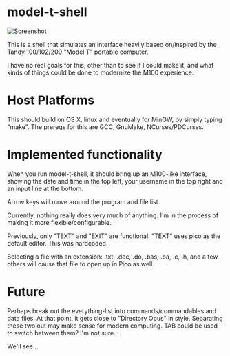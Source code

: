 model-t-shell
=============

![Screenshot](http://umlautllama.com/rand/model-t-shell-004.png "Screenshot")

This is a shell that simulates an interface heavily based on/inspired 
by the Tandy 100/102/200 "Model T" portable computer.

I have no real goals for this, other than to see if I could make it, 
and what kinds of things could be done to modernize the M100 experience.

# Host Platforms

This should build on OS X, linux and eventually for MinGW, by simply typing 
"make".  The prereqs for this are GCC, GnuMake, NCurses/PDCurses.

# Implemented functionality

When you run model-t-shell, it should bring up an M100-like interface, showing
the date and time in the top left, your username in the top right and an 
input line at the bottom.

Arrow keys will move around the program and file list.

Currently, nothing really does very much of anything. I'm in the process of 
making it more flexible/configurable.

Previously, only "TEXT" and "EXIT" are functional.  "TEXT" uses pico 
as the default editor.  This was hardcoded. 

Selecting a file with an extension: .txt, .doc, .do, .bas, .ba, .c,
.h, and a few others will cause that file to open up in Pico as well.

# Future

Perhaps break out the everything-list into commands/commandables
and data files. At that point, it gets close to "Directory Opus"
in style.  Separating these two out may make sense for modern 
computing.  TAB could be used to switch between them?  I'm not 
sure...

We'll see...

